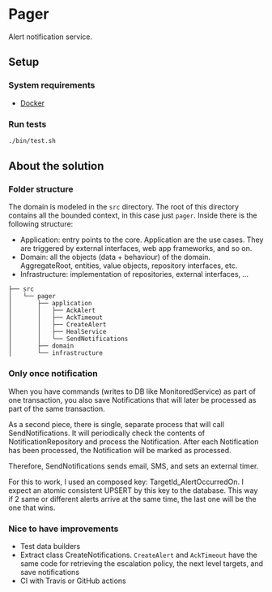 # Pager
Alert notification service.

## Setup
### System requirements
- [Docker](https://www.docker.com/products/docker-desktop)

### Run tests
```sh
./bin/test.sh
```

## About the solution
### Folder structure
The domain is modeled in the `src` directory. The root of this directory contains all the bounded context, in this case just `pager`. Inside there is the following structure:
- Application: entry points to the core. Application are the use cases. They are triggered by external interfaces, web app frameworks, and so on.
- Domain: all the objects (data + behaviour) of the domain. AggregateRoot, entities, value objects, repository interfaces, etc.
- Infrastructure: implementation of repositories, external interfaces, ...

```
├── src
│   └── pager
│       ├── application
│       │   ├── AckAlert
│       │   ├── AckTimeout
│       │   ├── CreateAlert
│       │   ├── HealService
│       │   └── SendNotifications
│       ├── domain
│       └── infrastructure
```

### Only once notification
When you have commands (writes to DB like MonitoredService) as part of one transaction, you also save Notifications that will later be processed as part of the same transaction.

As a second piece, there is single, separate process that will call SendNotifications. It will periodically check the contents of NotificationRepository and process the Notification. After each Notification has been processed, the Notification will be marked as processed.

Therefore, SendNotifications sends email, SMS, and sets an external timer.

For this to work, I used an composed key: TargetId_AlertOccurredOn. I expect an atomic consistent UPSERT by this key to the database. This way if 2 same or different alerts arrive at the same time, the last one will be the one that wins.

### Nice to have improvements
- Test data builders
- Extract class CreateNotifications. `CreateAlert` and `AckTimeout` have the same code for retrieving the escalation policy, the next level targets, and save notifications
- CI with Travis or GitHub actions